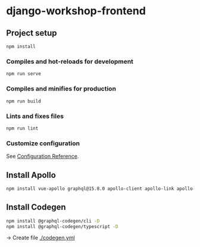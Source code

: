# django-workshop-frontend

## Project setup

```
npm install
```

### Compiles and hot-reloads for development

```
npm run serve
```

### Compiles and minifies for production

```
npm run build
```

### Lints and fixes files

```
npm run lint
```

### Customize configuration

See [Configuration Reference](https://cli.vuejs.org/config/).

## Install Apollo

```bash
npm install vue-apollo graphql@15.8.0 apollo-client apollo-link apollo-link-http apollo-cache-inmemory graphql-tag
```

## Install Codegen

```bash
npm install @graphql-codegen/cli -D
npm install @graphql-codegen/typescript -D
```

→ Create file [./codegen.yml](./codegen.yml)
